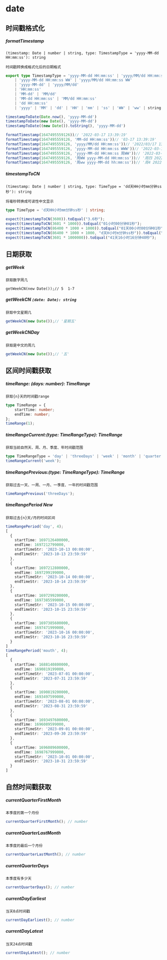 

# date

## 时间戳格式化

##### formatTimestamp 

`(timestamp: Date | number | string, type: TimestampType = 'yyyy-MM-dd HH:mm:ss'): string`

`时间戳转换成格式化后的日期格式`

```typescript
export type TimestampType = 'yyyy-MM-dd HH:mm:ss' | 'yyyy/MM/dd HH:mm:ss'
    | 'yyyy-MM-dd HH:mm:ss WW' | 'yyyy/MM/dd HH:mm:ss WW'
    | 'yyyy-MM-dd' | 'yyyy/MM/dd'
    | 'HH:mm:ss'
    | 'MM-dd' | 'MM/dd'
    | 'MM-dd HH:mm:ss' | 'MM/dd HH:mm:ss'
    | 'dd HH:mm:ss'
    | 'yyyy' | 'MM' | 'dd' | 'HH' | 'mm' | 'ss' | 'WW' | 'ww' | string

timestampToDate(Date.now(), 'yyyy-MM-dd')
timestampToDate(new Date(), 'yyyy-MM-dd')
timestampToDate((new Date()).toString(), 'yyyy-MM-dd')

formatTimestamp(1647495559126))// '2022-03-17 13:39:19'
formatTimestamp(1647495559126, 'MM-dd HH:mm:ss'))// '03-17 13:39:19'
formatTimestamp(1647495559126, 'yyyy/MM/dd HH:mm:ss'))// '2022/03/17 13:39:19'
formatTimestamp(1647495559126, 'yyyy-MM-dd HH:mm:ss WWW'))// '2022-03-17 13:39:19 星期四'
formatTimestamp(1647495559126, 'yyyy-MM-dd HH:mm:ss 周WW'))// '2022-03-17 13:39:19 周四'
formatTimestamp(1647495559126, '周WW yyyy-MM-dd HH:mm:ss'))// '周四 2022-03-17 13:39:19'
formatTimestamp(1647495559126, '周ww yyyy-MM-dd hh:mm:ss'))// '周4 2022-03-17 01:39:19'
```

##### timestampToCN

`(timestamp: Date | number | string, type: TimeType = 'dd天HH小时mm分钟ss秒'): string`

`将毫秒转换成可读性中文显示`

```typescript
type TimeType = 'd天HH小时mm分钟ss秒' | string;

expect(timestampToCN(3600)).toEqual("3.6秒");
expect(timestampToCN(3601 * 1000)).toEqual("01小时00分钟01秒");
expect(timestampToCN(86400 * 1000 + 1000)).toEqual("01天00小时00分钟01秒");
expect(timestampToCN(86400 * 1000 + 1000, "d天H小时m分钟ss秒")).toEqual("1天0小时0分钟01秒");
expect(timestampToCN(3601 * 1000000)).toEqual("41天16小时16分钟40秒");
```

## 日期获取

##### getWeek

`获取数字周几`

```ty
getWeekCN(new Date());// 5  1-7
```

##### getWeekCN `(date: Date): string`

`获取中文星期几`

```typescript
getWeekCN(new Date());// '星期五'
```

##### getWeekCNDay

`获取是中文的周几`

```typescript
getWeekCN(new Date());// '五'
```

## 区间时间戳获取

##### timeRange: (days: number): TimeRange

`获取{n}天的时间戳range`

```typescript
type TimeRange = {
	startTime: number;
	endTime: number;
};
timeRange(1);
```

##### timeRangeCurrent:(type: TimeRangeType): TimeRange

`获取当前自然天、周、月、季度、年时间戳范围`

```typescript
type TimeRangeType = 'day' | 'threeDays' | 'week' | 'month' | 'quarter' | 'year';
timeRangeCurrent('week');
```

##### timeRangePrevious:(type: TimeRangeType): TimeRange

`获取过去一天、一周、一月、一季度、一年的时间戳范围`

```typescript
timeRangePrevious('threeDays');
```

##### timeRangePeriod <span class="new">New</span>

`获取过去{n}天/月的时间区间`

```typescript
timeRangePeriod('day', 4);
[
  {
    startTime: 1697126400000,
    endTime: 1697212799000,
    startTimeStr: '2023-10-13 00:00:00',
    endTimeStr: '2023-10-13 23:59:59'
  },
  {
    startTime: 1697212800000,
    endTime: 1697299199000,
    startTimeStr: '2023-10-14 00:00:00',
    endTimeStr: '2023-10-14 23:59:59'
  },
  {
    startTime: 1697299200000,
    endTime: 1697385599000,
    startTimeStr: '2023-10-15 00:00:00',
    endTimeStr: '2023-10-15 23:59:59'
  },
  {
    startTime: 1697385600000,
    endTime: 1697471999000,
    startTimeStr: '2023-10-16 00:00:00',
    endTimeStr: '2023-10-16 23:59:59'
  }
]
timeRangePeriod('mouth', 4);
[
  {
    startTime: 1688140800000,
    endTime: 1690819199000,
    startTimeStr: '2023-07-01 00:00:00',
    endTimeStr: '2023-07-31 23:59:59'
  },
  {
    startTime: 1690819200000,
    endTime: 1693497599000,
    startTimeStr: '2023-08-01 00:00:00',
    endTimeStr: '2023-08-31 23:59:59'
  },
  {
    startTime: 1693497600000,
    endTime: 1696089599000,
    startTimeStr: '2023-09-01 00:00:00',
    endTimeStr: '2023-09-30 23:59:59'
  },
  {
    startTime: 1696089600000,
    endTime: 1698767999000,
    startTimeStr: '2023-10-01 00:00:00',
    endTimeStr: '2023-10-31 23:59:59'
  }
]
```

## 自然时间戳获取

##### currentQuarterFirstMonth

`本季度的第一个月份`

```typescript
currentQuarterFirstMonth(); // number
```

##### currentQuarterLastMonth

`本季度的最后一个月份`

```typescript
currentQuarterLastMonth(); // number
```

##### currentQuarterDays

`本季度有多少天`

```typescript
currentQuarterDays(); // number
```

##### currentDayEarliest

`当天0点时间戳`

```typescript
currentDayEarliest(); // number
```

##### currentDayLatest

`当天24点时间戳`

```typescript
currentDayLatest(); // number
```

